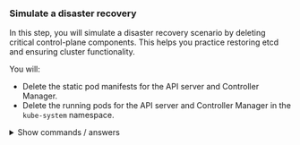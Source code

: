 ### Simulate a disaster recovery

In this step, you will simulate a disaster recovery scenario by deleting critical control-plane components. This helps you practice restoring etcd and ensuring cluster functionality.

You will:

- Delete the static pod manifests for the API server and Controller Manager.
- Delete the running pods for the API server and Controller Manager in the `kube-system` namespace.

<details>
<summary>Show commands / answers</summary>
<p>

```bash
# List static pod manifests
ls /etc/kubernetes/manifests/
# Expected output: etcd.yaml  kube-apiserver.yaml  kube-controller-manager.yaml  kube-scheduler.yaml

# Remove the API server and Controller Manager manifests
sudo rm /etc/kubernetes/manifests/kube-apiserver.yaml /etc/kubernetes/manifests/kube-controller-manager.yaml

# Delete the running pods forcibly
kubectl delete pod kube-apiserver-controlplane kube-controller-manager-controlplane -n kube-system --grace-period=0 --force
```

</p>
</details>
